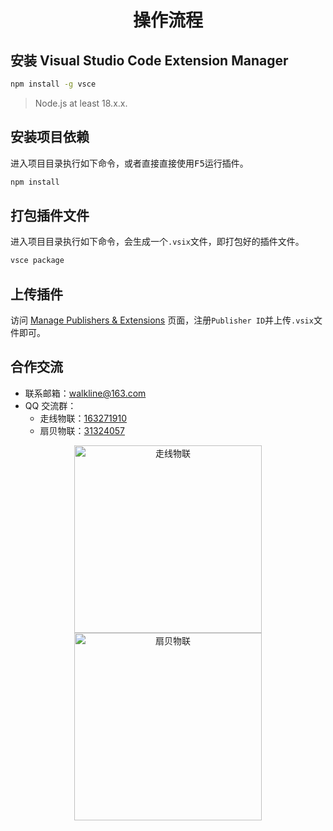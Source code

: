 <h1 align="center">操作流程</h1>

## 安装 Visual Studio Code Extension Manager

```bash
npm install -g vsce
```

> Node.js at least 18.x.x.

## 安装项目依赖

进入项目目录执行如下命令，或者直接直接使用<kbd>F5</kbd>运行插件。

```bash
npm install
```

## 打包插件文件

进入项目目录执行如下命令，会生成一个`.vsix`文件，即打包好的插件文件。

```bash
vsce package
```

## 上传插件

访问 [Manage Publishers & Extensions](https://marketplace.visualstudio.com/manage) 页面，注册`Publisher ID`并上传`.vsix`文件即可。

## 合作交流

* 联系邮箱：<walkline@163.com>
* QQ 交流群：
	* 走线物联：[163271910](https://jq.qq.com/?_wv=1027&k=xtPoHgwL)
	* 扇贝物联：[31324057](https://jq.qq.com/?_wv=1027&k=yp4FrpWh)

<p align="center"><img src="https://gitee.com/walkline/WeatherStation/raw/docs/images/qrcode_walkline.png" width="300px" alt="走线物联"><img src="https://gitee.com/walkline/WeatherStation/raw/docs/images/qrcode_bigiot.png" width="300px" alt="扇贝物联"></p>
